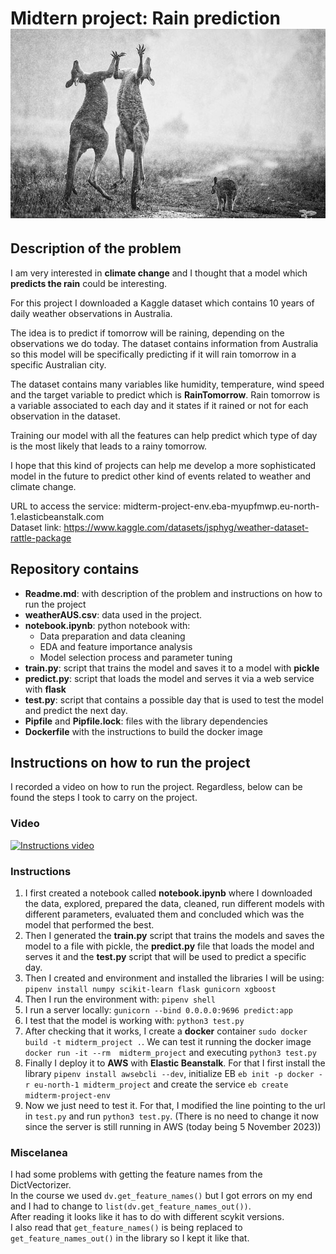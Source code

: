 # Midtern project: Rain prediction![Kangaroos in the rain](https://github.com/batxes/MLzoomcamp/blob/main/midterm_project/kangaroos.jpg)

## Description of the problem

I am very interested in **climate change** and I thought that a model which **predicts the rain** could be interesting.  

For this project I downloaded a Kaggle dataset which contains 10 years of daily weather observations in Australia.  

The idea is to predict if tomorrow will be raining, depending on the observations we do today. The dataset contains information from Australia so this model will be specifically predicting if it will rain tomorrow in a specific Australian city.  

The dataset contains many variables like humidity, temperature, wind speed and the target variable to predict which is **RainTomorrow**. Rain tomorrow is a variable associated to each day and it states if it rained or not for each observation in the dataset.  

Training our model with all the features can help predict which type of day is the most likely that leads to a rainy tomorrow.  

I hope that this kind of projects can help me develop a more sophisticated model in the future to predict other kind of events related to weather and climate change. 

URL to access the service: midterm-project-env.eba-myupfmwp.eu-north-1.elasticbeanstalk.com  
Dataset link: https://www.kaggle.com/datasets/jsphyg/weather-dataset-rattle-package


## Repository contains

 - **Readme.md**: with description of the problem and instructions on how to run the project
 - **weatherAUS.csv**: data used in the project.
 - **notebook.ipynb**: python notebook with:
	 - Data preparation and data cleaning
	 - EDA and feature importance analysis
	 - Model selection process and parameter tuning
 - **train.py**: script that trains the model and saves it to a model with **pickle**
 - **predict.py**: script that loads the model and serves it via a web service with **flask**
 - **test.py**: script that contains a possible day that is used to test the model and predict the next day.
 - **Pipfile** and **Pipfile.lock**: files with the library dependencies
 - **Dockerfile** with the instructions to build the docker image
 

## Instructions on how to run the project
I recorded a video on how to run the project. Regardless, below can be found the steps I took to carry on the project.
### Video

[![Instructions video](https://img.youtube.com/vi/rLU9D3jbrng/maxresdefault.jpg)](https://youtu.be/rLU9D3jbrng)



### Instructions

 1. I first created a notebook called **notebook.ipynb** where I downloaded the data, explored, prepared the data, cleaned, run different models with different parameters, evaluated them and concluded which was the model that performed the best.
 2. Then I generated the **train.py** script that trains the models and saves the model to a file with pickle, the **predict.py** file that loads the model and serves it and the **test.py** script that will be used to predict a specific day.
 3.  Then I created and environment and installed the libraries I will be using: `pipenv install numpy scikit-learn flask gunicorn xgboost`
 4. Then I run the environment with: `pipenv shell`
 5. I run a server locally: `gunicorn --bind 0.0.0.0:9696 predict:app`
 6. I test that the model is working with: `python3 test.py`
 7. After checking that it works, I create a **docker** container `sudo docker build -t midterm_project .`. We can test it running the docker image `docker run -it --rm  midterm_project` and executing `python3 test.py`
 8. Finally I deploy it to **AWS** with **Elastic Beanstalk**. For that I first install the library `pipenv install awsebcli --dev`, initialize EB `eb init -p docker -r eu-north-1 midterm_project` and create the service `eb create midterm-project-env`
 9. Now we just need to test it. For that, I modified the line pointing to the url in `test.py` and run `python3 test.py`. (There is no need to change it now since the server is still running in AWS (today being 5 November 2023))

### Miscelanea
I had some problems with getting the feature names from the DictVectorizer.  
In the course we used `dv.get_feature_names()` but I got errors on my end and I had to change to `list(dv.get_feature_names_out())`.  
After reading it looks like it has to do with different scykit versions.  
I also read that `get_feature_names()` is being replaced to `get_feature_names_out()` in the library so I kept it like that.  


